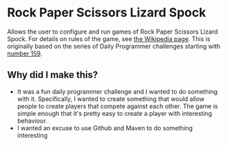 # Rock Paper Scissors Lizard Spock

Allows the user to configure and run games of Rock Paper Scissors Lizard Spock.  For details on rules of the game, see [the Wikipedia page](http://en.wikipedia.org/wiki/Rock-paper-scissors-lizard-Spock).
This is originally based on the series of Daily Programmer challenges starting with [number 159](http://www.reddit.com/r/dailyprogrammer/comments/23lfrf/4212014_challenge_159_easy_rock_paper_scissors/).

## Why did I make this?

* It was a fun daily programmer challenge and I wanted to do something with it.  Specifically, I wanted to create something that would allow people to create players that compete against each other. The game is simple enough that it's pretty easy to create a player with interesting behaviour.
* I wanted an excuse to use Github and Maven to do something interesting
